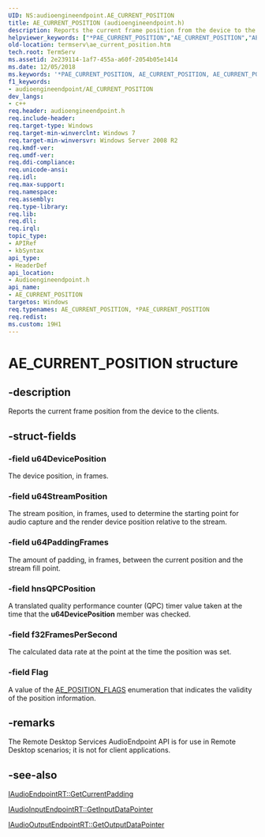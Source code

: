 ```yaml
---
UID: NS:audioengineendpoint.AE_CURRENT_POSITION
title: AE_CURRENT_POSITION (audioengineendpoint.h)
description: Reports the current frame position from the device to the clients.
helpviewer_keywords: ["*PAE_CURRENT_POSITION","AE_CURRENT_POSITION","AE_CURRENT_POSITION structure [Remote Desktop Services]","PAE_CURRENT_POSITION","PAE_CURRENT_POSITION structure pointer [Remote Desktop Services]","audioengineendpoint/AE_CURRENT_POSITION","audioengineendpoint/PAE_CURRENT_POSITION","termserv.ae_current_position"]
old-location: termserv\ae_current_position.htm
tech.root: TermServ
ms.assetid: 2e239114-1af7-455a-a60f-2054b05e1414
ms.date: 12/05/2018
ms.keywords: '*PAE_CURRENT_POSITION, AE_CURRENT_POSITION, AE_CURRENT_POSITION structure [Remote Desktop Services], PAE_CURRENT_POSITION, PAE_CURRENT_POSITION structure pointer [Remote Desktop Services], audioengineendpoint/AE_CURRENT_POSITION, audioengineendpoint/PAE_CURRENT_POSITION, termserv.ae_current_position'
f1_keywords:
- audioengineendpoint/AE_CURRENT_POSITION
dev_langs:
- c++
req.header: audioengineendpoint.h
req.include-header: 
req.target-type: Windows
req.target-min-winverclnt: Windows 7
req.target-min-winversvr: Windows Server 2008 R2
req.kmdf-ver: 
req.umdf-ver: 
req.ddi-compliance: 
req.unicode-ansi: 
req.idl: 
req.max-support: 
req.namespace: 
req.assembly: 
req.type-library: 
req.lib: 
req.dll: 
req.irql: 
topic_type:
- APIRef
- kbSyntax
api_type:
- HeaderDef
api_location:
- Audioengineendpoint.h
api_name:
- AE_CURRENT_POSITION
targetos: Windows
req.typenames: AE_CURRENT_POSITION, *PAE_CURRENT_POSITION
req.redist: 
ms.custom: 19H1
---
```


# AE_CURRENT_POSITION structure


## -description


Reports the current frame position from the device to the clients.


## -struct-fields




### -field u64DevicePosition

The device position, in frames.


### -field u64StreamPosition

The stream position, in frames, used to determine the starting point for audio capture and the render device position relative to the stream.


### -field u64PaddingFrames

The amount of padding, in frames, between the current position and the stream fill point.


### -field hnsQPCPosition

A translated quality performance counter (QPC) timer value taken at the time that the <b>u64DevicePosition</b> member was checked.


### -field f32FramesPerSecond

The calculated data rate at the point at the time the  position was set.


### -field Flag

A value of the <a href="https://docs.microsoft.com/windows/desktop/api/audioengineendpoint/ne-audioengineendpoint-ae_position_flags">AE_POSITION_FLAGS</a> enumeration that indicates the validity of the position information.


## -remarks



The Remote Desktop Services AudioEndpoint API is for use in Remote Desktop scenarios; it is not for client applications.




## -see-also




<a href="https://docs.microsoft.com/windows/desktop/api/audioengineendpoint/nf-audioengineendpoint-iaudioendpointrt-getcurrentpadding">IAudioEndpointRT::GetCurrentPadding</a>



<a href="https://docs.microsoft.com/windows/desktop/api/audioengineendpoint/nf-audioengineendpoint-iaudioinputendpointrt-getinputdatapointer">IAudioInputEndpointRT::GetInputDataPointer</a>



<a href="https://docs.microsoft.com/windows/desktop/api/audioengineendpoint/nf-audioengineendpoint-iaudiooutputendpointrt-getoutputdatapointer">IAudioOutputEndpointRT::GetOutputDataPointer</a>
 

 

